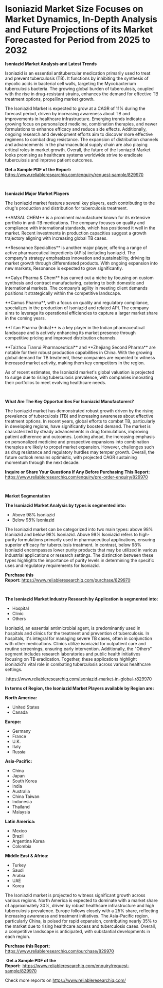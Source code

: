 <p><h1>Isoniazid Market Size Focuses on Market Dynamics, In-Depth Analysis and Future Projections of its Market Forecasted for Period from 2025 to 2032</h1></p><p><strong>Isoniazid Market Analysis and Latest Trends</strong></p>
<p><p>Isoniazid is an essential antitubercular medication primarily used to treat and prevent tuberculosis (TB). It functions by inhibiting the synthesis of mycolic acids in bacterial cell walls, targeting the Mycobacterium tuberculosis bacteria. The growing global burden of tuberculosis, coupled with the rise in drug-resistant strains, enhances the demand for effective TB treatment options, propelling market growth. </p><p>The Isoniazid Market is expected to grow at a CAGR of 11% during the forecast period, driven by increasing awareness about TB and improvements in healthcare infrastructure. Emerging trends indicate a growing focus on personalized medicine, combination therapies, and newer formulations to enhance efficacy and reduce side effects. Additionally, ongoing research and development efforts aim to discover more effective regimens to combat drug resistance. The expansion of distribution channels and advancements in the pharmaceutical supply chain are also playing critical roles in market growth. Overall, the future of the Isoniazid Market looks promising as healthcare systems worldwide strive to eradicate tuberculosis and improve patient outcomes.</p></p>
<p><strong>Get a Sample PDF of the Report:&nbsp;</strong> <a href="https://www.reliableresearchiq.com/enquiry/request-sample/829970?utm_campaign=3006&utm_medium=2&utm_source=Github&utm_content=ia&utm_term=08032025&utm_id=isoniazid">https://www.reliableresearchiq.com/enquiry/request-sample/829970</a></p>
<p>&nbsp;</p>
<p><strong>Isoniazid Major Market Players</strong></p>
<p><p>The Isoniazid market features several key players, each contributing to the drug's production and distribution for tuberculosis treatment.</p><p>**AMSAL CHEM** is a prominent manufacturer known for its extensive portfolio in anti-TB medications. The company focuses on quality and compliance with international standards, which has positioned it well in the market. Recent investments in production capacities suggest a growth trajectory aligning with increasing global TB cases.</p><p>**Resonance Specialties** is another major player, offering a range of active pharmaceutical ingredients (APIs) including Isoniazid. The company's strategy emphasizes innovation and sustainability, driving its market growth through differentiated products. With ongoing expansion into new markets, Resonance is expected to grow significantly.</p><p>**Calyx Pharma & Chem** has carved out a niche by focusing on custom synthesis and contract manufacturing, catering to both domestic and international markets. The company’s agility in meeting client demands positions it strategically within the competitive landscape.</p><p>**Camus Pharma**, with a focus on quality and regulatory compliance, specializes in the production of Isoniazid and related API. The company aims to leverage its operational efficiencies to capture a larger market share in the coming years.</p><p>**Titan Pharma (India)** is a key player in the Indian pharmaceutical landscape and is actively enhancing its market presence through competitive pricing and improved distribution channels.</p><p>**Taizhou Tianrui Pharmaceutical** and **Zhejiang Second Pharma** are notable for their robust production capabilities in China. With the growing global demand for TB treatment, these companies are expected to witness increased market activity, making them key competitors in the region.</p><p>As of recent estimates, the Isoniazid market's global valuation is projected to surge due to rising tuberculosis prevalence, with companies innovating their portfolios to meet evolving healthcare needs.</p></p>
<p>&nbsp;</p>
<p><strong>What Are The Key Opportunities For Isoniazid Manufacturers?</strong></p>
<p><p>The Isoniazid market has demonstrated robust growth driven by the rising prevalence of tuberculosis (TB) and increasing awareness about effective treatment options. In recent years, global efforts to combat TB, particularly in developing regions, have significantly boosted demand. The market is characterized by steady advancements in drug formulations, improving patient adherence and outcomes. Looking ahead, the increasing emphasis on personalized medicine and prospective expansions into combination therapies are likely to propel market expansion. However, challenges such as drug resistance and regulatory hurdles may temper growth. Overall, the future outlook remains optimistic, with projected CAGR sustaining momentum through the next decade.</p></p>
<p><strong>Inquire or Share Your Questions If Any Before Purchasing This Report:</strong> <a href="https://www.reliableresearchiq.com/enquiry/pre-order-enquiry/829970?utm_campaign=3006&utm_medium=2&utm_source=Github&utm_content=ia&utm_term=08032025&utm_id=isoniazid">https://www.reliableresearchiq.com/enquiry/pre-order-enquiry/829970</a></p>
<p>&nbsp;</p>
<p><strong>Market Segmentation</strong></p>
<p><strong>The Isoniazid Market Analysis by types is segmented into:</strong></p>
<p><ul><li>Above 98% Isoniazid</li><li>Below 98% Isoniazid</li></ul></p>
<p><p>The Isoniazid market can be categorized into two main types: above 98% Isoniazid and below 98% Isoniazid. Above 98% Isoniazid refers to high-purity formulations primarily used in pharmaceutical applications, ensuring superior efficacy for tuberculosis treatment. In contrast, below 98% Isoniazid encompasses lower purity products that may be utilized in various industrial applications or research settings. The distinction between these types highlights the importance of purity levels in determining the specific uses and regulatory requirements for Isoniazid.</p></p>
<p><strong>Purchase this Report:&nbsp;</strong><a href="https://www.reliableresearchiq.com/purchase/829970?utm_campaign=3006&utm_medium=2&utm_source=Github&utm_content=ia&utm_term=08032025&utm_id=isoniazid">https://www.reliableresearchiq.com/purchase/829970</a></p>
<p>&nbsp;</p>
<p><strong>The Isoniazid Market Industry Research by Application is segmented into:</strong></p>
<p><ul><li>Hospital</li><li>Clinic</li><li>Others</li></ul></p>
<p><p>Isoniazid, an essential antimicrobial agent, is predominantly used in hospitals and clinics for the treatment and prevention of tuberculosis. In hospitals, it's integral for managing severe TB cases, often in conjunction with other medications. Clinics utilize isoniazid for outpatient care and routine screenings, ensuring early intervention. Additionally, the "Others" segment includes research laboratories and public health initiatives focusing on TB eradication. Together, these applications highlight isoniazid's vital role in combating tuberculosis across various healthcare settings.</p></p>
<p><a href="https://www.reliableresearchiq.com/isoniazid-market-in-global-r829970?utm_campaign=3006&utm_medium=2&utm_source=Github&utm_content=ia&utm_term=08032025&utm_id=isoniazid">&nbsp;https://www.reliableresearchiq.com/isoniazid-market-in-global-r829970</a></p>
<p><strong>In terms of Region, the Isoniazid Market Players available by Region are:</strong></p>
<p>
    <p> <strong> North America: </strong>
        <ul>
            <li>United States</li>
            <li>Canada</li>
        </ul>
        </p> 
    <p> <strong> Europe: </strong>
        <ul>
            <li>Germany</li>
            <li>France</li>
            <li>U.K.</li>
            <li>Italy</li>
            <li>Russia</li>
        </ul>
        </p> 
    <p> <strong> Asia-Pacific: </strong>
        <ul>
            <li>China</li>
            <li>Japan</li>
            <li>South Korea</li>
            <li>India</li>
            <li>Australia</li>
            <li>China Taiwan</li>
            <li>Indonesia</li>
            <li>Thailand</li>
            <li>Malaysia</li>
        </ul>
        </p> 
    <p> <strong> Latin America: </strong>
        <ul>
            <li>Mexico</li>
            <li>Brazil</li>
            <li>Argentina Korea</li>
            <li>Colombia</li>
        </ul>
        </p> 
    <p> <strong> Middle East & Africa: </strong>
        <ul>
            <li>Turkey</li>
            <li>Saudi</li>
            <li>Arabia</li>
            <li>UAE</li>
            <li>Korea</li>
        </ul>
    </p>
    </p>
<p><p>The Isoniazid market is projected to witness significant growth across various regions. North America is expected to dominate with a market share of approximately 30%, driven by robust healthcare infrastructure and high tuberculosis prevalence. Europe follows closely with a 25% share, reflecting increasing awareness and treatment initiatives. The Asia-Pacific region, particularly China, is poised for rapid expansion, contributing nearly 35% to the market due to rising healthcare access and tuberculosis cases. Overall, a competitive landscape is anticipated, with substantial developments in each region.</p></p>
<p><strong>Purchase this Report: </strong><a href="https://www.reliableresearchiq.com/purchase/829970?utm_campaign=3006&utm_medium=2&utm_source=Github&utm_content=ia&utm_term=08032025&utm_id=isoniazid">https://www.reliableresearchiq.com/purchase/829970</a></p>
<p>&nbsp;<strong>Get a Sample PDF of the Report:&nbsp;&nbsp;</strong><a href="https://www.reliableresearchiq.com/enquiry/request-sample/829970?utm_campaign=3006&utm_medium=2&utm_source=Github&utm_content=ia&utm_term=08032025&utm_id=isoniazid">https://www.reliableresearchiq.com/enquiry/request-sample/829970</a></p>
<p><strong></strong></p>
<p>Check more reports on <a href="https://www.reliableresearchiq.com/?utm_campaign=3006&utm_medium=2&utm_source=Github&utm_content=ia&utm_term=08032025&utm_id=isoniazid">https://www.reliableresearchiq.com/</a></p>